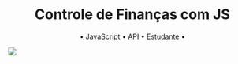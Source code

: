 <h1 align='center'>Controle de Finanças com JS</h1>

<p align="center">
 •
 <a href="#tecnologias">JavaScript</a> • 
 <a href="#contribuicao">API</a> • 
 <a href="#licenc-a">Estudante</a> • 
</p>

<img src="/video/Gato Ohhh.mp4" >